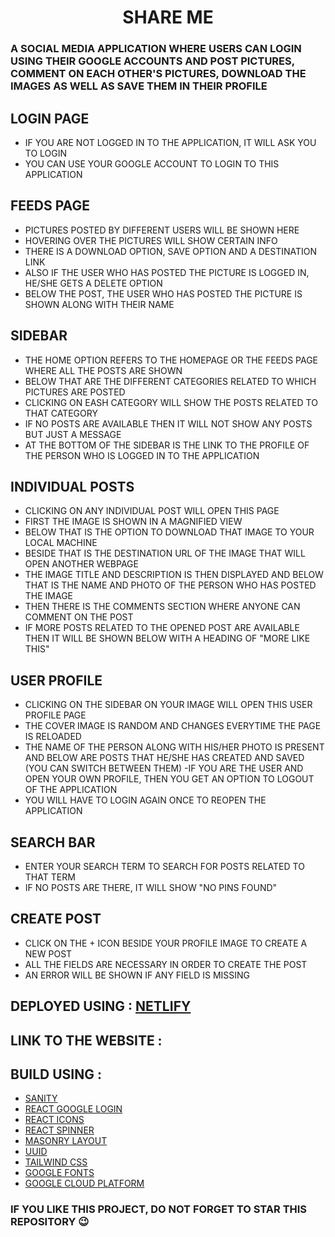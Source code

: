 <h1 align="center">SHARE ME</h1>

### A SOCIAL MEDIA APPLICATION WHERE USERS CAN LOGIN USING THEIR GOOGLE ACCOUNTS AND POST PICTURES, COMMENT ON EACH OTHER'S PICTURES, DOWNLOAD THE IMAGES AS WELL AS SAVE THEM IN THEIR PROFILE


## LOGIN PAGE
- IF YOU ARE NOT LOGGED IN TO THE APPLICATION, IT WILL ASK YOU TO LOGIN
- YOU CAN USE YOUR GOOGLE ACCOUNT TO LOGIN TO THIS APPLICATION

## FEEDS PAGE
- PICTURES POSTED BY DIFFERENT USERS WILL BE SHOWN HERE
- HOVERING OVER THE PICTURES WILL SHOW CERTAIN INFO
- THERE IS A DOWNLOAD OPTION, SAVE OPTION AND A DESTINATION LINK
- ALSO IF THE USER WHO HAS POSTED THE PICTURE IS LOGGED IN, HE/SHE GETS A DELETE OPTION
- BELOW THE POST, THE USER WHO HAS POSTED THE PICTURE IS SHOWN ALONG WITH THEIR NAME

## SIDEBAR
- THE HOME OPTION REFERS TO THE HOMEPAGE OR THE FEEDS PAGE WHERE ALL THE POSTS ARE SHOWN
- BELOW THAT ARE THE DIFFERENT CATEGORIES RELATED TO WHICH PICTURES ARE POSTED
- CLICKING ON EASH CATEGORY WILL SHOW THE POSTS RELATED TO THAT CATEGORY 
- IF NO POSTS ARE AVAILABLE THEN IT WILL NOT SHOW ANY POSTS BUT JUST A MESSAGE
- AT THE BOTTOM OF THE SIDEBAR IS THE LINK TO THE PROFILE OF THE PERSON WHO IS LOGGED IN TO THE APPLICATION

## INDIVIDUAL POSTS
- CLICKING ON ANY INDIVIDUAL POST WILL OPEN THIS PAGE
- FIRST THE IMAGE IS SHOWN IN A MAGNIFIED VIEW
- BELOW THAT IS THE OPTION TO DOWNLOAD THAT IMAGE TO YOUR LOCAL MACHINE
- BESIDE THAT IS THE DESTINATION URL OF THE IMAGE THAT WILL OPEN ANOTHER WEBPAGE
- THE IMAGE TITLE AND DESCRIPTION IS THEN DISPLAYED AND BELOW THAT IS THE NAME AND PHOTO OF THE PERSON WHO HAS POSTED THE IMAGE
- THEN THERE IS THE COMMENTS SECTION WHERE ANYONE CAN COMMENT ON THE POST
- IF MORE POSTS RELATED TO THE OPENED POST ARE AVAILABLE THEN IT WILL BE SHOWN BELOW WITH A HEADING OF "MORE LIKE THIS"

## USER PROFILE
- CLICKING ON THE SIDEBAR ON YOUR IMAGE WILL OPEN THIS USER PROFILE PAGE
- THE COVER IMAGE IS RANDOM AND CHANGES EVERYTIME THE PAGE IS RELOADED
- THE NAME OF THE PERSON ALONG WITH HIS/HER PHOTO IS PRESENT AND BELOW ARE POSTS THAT HE/SHE HAS CREATED AND SAVED (YOU CAN SWITCH BETWEEN THEM)
-IF YOU ARE THE USER AND OPEN YOUR OWN PROFILE, THEN YOU GET AN OPTION TO LOGOUT OF THE APPLICATION
- YOU WILL HAVE TO LOGIN AGAIN ONCE TO REOPEN THE APPLICATION

## SEARCH BAR
- ENTER YOUR SEARCH TERM TO SEARCH FOR POSTS RELATED TO THAT TERM
- IF NO POSTS ARE THERE, IT WILL SHOW "NO PINS FOUND"

## CREATE POST
- CLICK ON THE + ICON BESIDE YOUR PROFILE IMAGE TO CREATE A NEW POST
- ALL THE FIELDS ARE NECESSARY IN ORDER TO CREATE THE POST
- AN ERROR WILL BE SHOWN IF ANY FIELD IS MISSING

## DEPLOYED USING : [NETLIFY](https://www.netlify.com/)

## LINK TO THE WEBSITE :

## BUILD USING :
- [SANITY](https://www.sanity.io/)
- [REACT GOOGLE LOGIN](https://www.npmjs.com/package/react-google-login)
- [REACT ICONS](https://react-icons.github.io/react-icons/)
- [REACT SPINNER](https://www.npmjs.com/package/react-loader-spinner)
- [MASONRY LAYOUT](https://mui.com/components/masonry/)
- [UUID](https://www.npmjs.com/package/uuid)
- [TAILWIND CSS](https://tailwindcss.com/)
- [GOOGLE FONTS](https://fonts.google.com/)
- [GOOGLE CLOUD PLATFORM](https://cloud.google.com/)


### IF YOU LIKE THIS PROJECT, DO NOT FORGET TO STAR THIS REPOSITORY 😉
